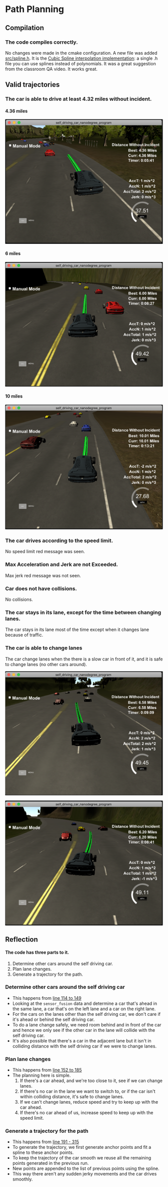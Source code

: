 # Path Planning

## Compilation

### The code compiles correctly.

No changes were made in the cmake configuration. A new file was added [src/spline.h](./scr/spline.h). It is the [Cubic Spline interpolation implementation](http://kluge.in-chemnitz.de/opensource/spline/): a single .h file you can use splines instead of polynomials. It was a great suggestion from the classroom QA video. It works great.

## Valid trajectories

### The car is able to drive at least 4.32 miles without incident.

#### 4.36 miles
![4.36 miles](4.36miles.png)

#### 6 miles
![6 miles](6miles.png)

#### 10 miles
![10 miles](10miles.png)

### The car drives according to the speed limit.
No speed limit red message was seen.

### Max Acceleration and Jerk are not Exceeded.
Max jerk red message was not seen.

### Car does not have collisions.
No collisions.

### The car stays in its lane, except for the time between changing lanes.
The car stays in its lane most of the time except when it changes lane because of traffic.

### The car is able to change lanes
The car change lanes when the there is a slow car in front of it, and it is safe to change lanes (no other cars around).

![Lane Change Left](lane_change_left.png)

![Lane Change Right](lane_change_right.png)

## Reflection

#### The code has three parts to it.
1. Determine other cars around the self driving car.
2. Plan lane changes.
3. Generate a trajectory for the path.

### Determine other cars around the self driving car
- This happens from [line 114 to 149](./src/main.cpp#L114-L149)
- Looking at the `sensor_fusion` data and determine a car that's ahead in the same lane, a car that's on the left lane and a car on the right lane.
- For the cars on the lanes other than the self driving car, we don't care if it's ahead or behind the self driving car.
- To do a lane change safely, we need room behind and in front of the car and hence we only see if the other car in the lane will collide with the self driving car.
- It's also possible that there's a car in the adjacent lane but it isn't in colliding distance with the self driving car if we were to change lanes.

### Plan lane changes
- This happens from [line 152 to 185](./src/main.cpp#L152-L185)
- The planning here is simple.
  1. If there's a car ahead, and we're too close to it, see if we can change lanes.
  2. If there's no car in the lane we want to switch to, or if the car isn't within colliding distance, it's safe to change lanes.
  3. If we can't change lanes, reduce speed and try to keep up with the car ahead.
  4. If there's no car ahead of us, increase speed to keep up with the speed limit.


### Generate a trajectory for the path
- This happens from [line 191 - 315](./src/main.cpp#L191-L315)
- To generate the trajectory, we first generate anchor points and fit a spline to these anchor points.
- To keep the trajectory of the car smooth we reuse all the remaining points generated in the previous run.
- New points are appended to the list of previous points using the spline.
- This way there aren't any sudden jerky movements and the car drives smoothly.

